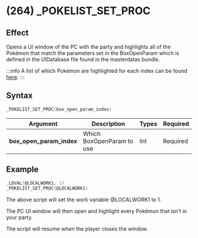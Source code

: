 # (264) _POKELIST_SET_PROC

## Effect

Opens a UI window of the PC with the party and highlights all of the Pokémon that match the parameters set in the BoxOpenParam which is defined in the UIDatabase file found in the masterdatas bundle.

:::info
A list of which Pokémon are highlighted for each index can be found [here](../../../dictionary/pokelist-set-proc.md).
:::

## Syntax

```c
_POKELIST_SET_PROC(box_open_param_index)
```

| Argument | Description | Types | Required |
| - | - | - | - |
| **box_open_param_index** | Which BoxOpenParam to use | Int | Required |

## Example

```c
_LDVAL(@LOCALWORK1, 1)
_POKELIST_SET_PROC(@LOCALWORK1)
```

The above script will set the work variable @LOCALWORK1 to 1.

The PC UI window will then open and highlight every Pokémon that isn't in your party.

The script will resume when the player closes the window.
